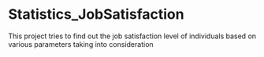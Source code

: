 # Statistics_JobSatisfaction
This project tries to find out the job satisfaction level of individuals based on various parameters taking into consideration
